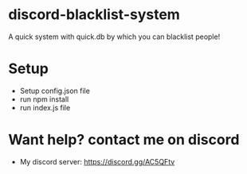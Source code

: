 # discord-blacklist-system
A quick system with quick.db by which you can blacklist people!

# Setup
* Setup config.json file
* run npm install
* run index.js file 
# Want help? contact me on discord
* My discord server: https://discord.gg/AC5QFtv
